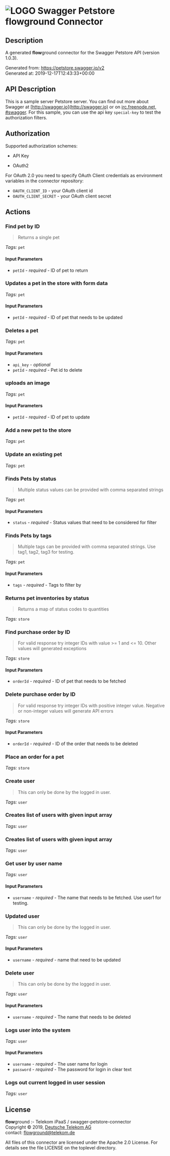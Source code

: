 # ![LOGO](logo.png) Swagger Petstore **flow**ground Connector

## Description

A generated **flow**ground connector for the Swagger Petstore API (version 1.0.3).

Generated from: https://petstore.swagger.io/v2<br/>
Generated at: 2019-12-17T12:43:33+00:00

## API Description

This is a sample server Petstore server.  You can find out more about Swagger at [http://swagger.io](http://swagger.io) or on [irc.freenode.net, #swagger](http://swagger.io/irc/).  For this sample, you can use the api key `special-key` to test the authorization filters.<br/>

## Authorization

Supported authorization schemes:
- API Key

- OAuth2

For OAuth 2.0 you need to specify OAuth Client credentials as environment variables in the connector repository:
* `OAUTH_CLIENT_ID` - your OAuth client id
* `OAUTH_CLIENT_SECRET` - your OAuth client secret

## Actions

### Find pet by ID
> Returns a single pet<br/>

*Tags:* `pet`

#### Input Parameters
* `petId` - _required_ - ID of pet to return<br/>

### Updates a pet in the store with form data

*Tags:* `pet`

#### Input Parameters
* `petId` - _required_ - ID of pet that needs to be updated<br/>

### Deletes a pet

*Tags:* `pet`

#### Input Parameters
* `api_key` - _optional_
* `petId` - _required_ - Pet id to delete<br/>

### uploads an image

*Tags:* `pet`

#### Input Parameters
* `petId` - _required_ - ID of pet to update<br/>

### Add a new pet to the store

*Tags:* `pet`

### Update an existing pet

*Tags:* `pet`

### Finds Pets by status
> Multiple status values can be provided with comma separated strings<br/>

*Tags:* `pet`

#### Input Parameters
* `status` - _required_ - Status values that need to be considered for filter<br/>

### Finds Pets by tags
> Multiple tags can be provided with comma separated strings. Use tag1, tag2, tag3 for testing.<br/>

*Tags:* `pet`

#### Input Parameters
* `tags` - _required_ - Tags to filter by<br/>

### Returns pet inventories by status
> Returns a map of status codes to quantities<br/>

*Tags:* `store`

### Find purchase order by ID
> For valid response try integer IDs with value >= 1 and <= 10. Other values will generated exceptions<br/>

*Tags:* `store`

#### Input Parameters
* `orderId` - _required_ - ID of pet that needs to be fetched<br/>

### Delete purchase order by ID
> For valid response try integer IDs with positive integer value. Negative or non-integer values will generate API errors<br/>

*Tags:* `store`

#### Input Parameters
* `orderId` - _required_ - ID of the order that needs to be deleted<br/>

### Place an order for a pet

*Tags:* `store`

### Create user
> This can only be done by the logged in user.<br/>

*Tags:* `user`

### Creates list of users with given input array

*Tags:* `user`

### Creates list of users with given input array

*Tags:* `user`

### Get user by user name

*Tags:* `user`

#### Input Parameters
* `username` - _required_ - The name that needs to be fetched. Use user1 for testing.<br/>

### Updated user
> This can only be done by the logged in user.<br/>

*Tags:* `user`

#### Input Parameters
* `username` - _required_ - name that need to be updated<br/>

### Delete user
> This can only be done by the logged in user.<br/>

*Tags:* `user`

#### Input Parameters
* `username` - _required_ - The name that needs to be deleted<br/>

### Logs user into the system

*Tags:* `user`

#### Input Parameters
* `username` - _required_ - The user name for login<br/>
* `password` - _required_ - The password for login in clear text<br/>

### Logs out current logged in user session

*Tags:* `user`

## License

**flow**ground :- Telekom iPaaS / swagger-petstore-connector<br/>
Copyright © 2019, [Deutsche Telekom AG](https://www.telekom.de)<br/>
contact: flowground@telekom.de

All files of this connector are licensed under the Apache 2.0 License. For details
see the file LICENSE on the toplevel directory.
